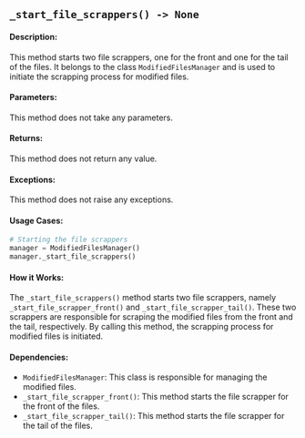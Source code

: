 ## `_start_file_scrappers() -> None`

#### Description:
This method starts two file scrappers, one for the front and one for the tail of the files. It belongs to the class `ModifiedFilesManager` and is used to initiate the scrapping process for modified files.

#### Parameters:
This method does not take any parameters.

#### Returns:
This method does not return any value.

#### Exceptions:
This method does not raise any exceptions.

#### Usage Cases:

```python
# Starting the file scrappers
manager = ModifiedFilesManager()
manager._start_file_scrappers()
```

#### How it Works:
The `_start_file_scrappers()` method starts two file scrappers, namely `_start_file_scrapper_front()` and `_start_file_scrapper_tail()`. These two scrappers are responsible for scraping the modified files from the front and the tail, respectively. By calling this method, the scrapping process for modified files is initiated.

#### Dependencies:
- `ModifiedFilesManager`: This class is responsible for managing the modified files.
- `_start_file_scrapper_front()`: This method starts the file scrapper for the front of the files.
- `_start_file_scrapper_tail()`: This method starts the file scrapper for the tail of the files.